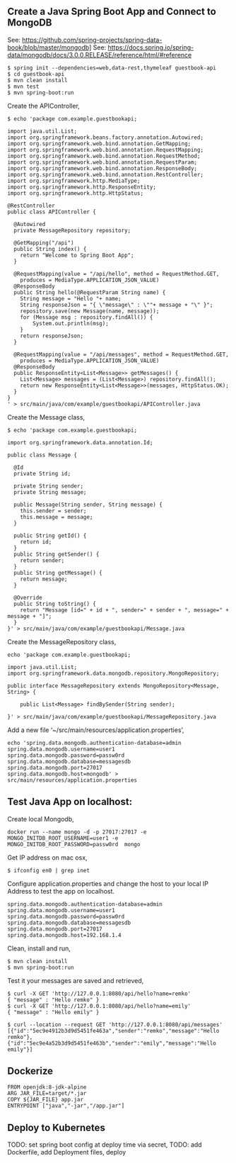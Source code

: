 ## Create a Java Spring Boot App and Connect to MongoDB

See: https://github.com/spring-projects/spring-data-book/blob/master/mongodb]
See: https://docs.spring.io/spring-data/mongodb/docs/3.0.0.RELEASE/reference/html/#reference

```
$ spring init --dependencies=web,data-rest,thymeleaf guestbook-api
$ cd guestbook-api
$ mvn clean install
$ mvn test
$ mvn spring-boot:run
```

Create the APIController,
```
$ echo 'package com.example.guestbookapi;

import java.util.List;
import org.springframework.beans.factory.annotation.Autowired;
import org.springframework.web.bind.annotation.GetMapping;
import org.springframework.web.bind.annotation.RequestMapping;
import org.springframework.web.bind.annotation.RequestMethod;
import org.springframework.web.bind.annotation.RequestParam;
import org.springframework.web.bind.annotation.ResponseBody;
import org.springframework.web.bind.annotation.RestController;
import org.springframework.http.MediaType;
import org.springframework.http.ResponseEntity;
import org.springframework.http.HttpStatus;

@RestController
public class APIController {

  @Autowired
  private MessageRepository repository;
    
  @GetMapping("/api")
  public String index() {
    return "Welcome to Spring Boot App";
  }

  @RequestMapping(value = "/api/hello", method = RequestMethod.GET,
    produces = MediaType.APPLICATION_JSON_VALUE)
  @ResponseBody
  public String hello(@RequestParam String name) {
    String message = "Hello "+ name;
    String responseJson = "{ \"message\" : \""+ message + "\" }";
    repository.save(new Message(name, message));
    for (Message msg : repository.findAll()) {
        System.out.println(msg);
    }
    return responseJson;
  }

  @RequestMapping(value = "/api/messages", method = RequestMethod.GET,
    produces = MediaType.APPLICATION_JSON_VALUE)
  @ResponseBody
  public ResponseEntity<List<Message>> getMessages() {
    List<Message> messages = (List<Message>) repository.findAll();
    return new ResponseEntity<List<Message>>(messages, HttpStatus.OK);
  }
}
' > src/main/java/com/example/guestbookapi/APIController.java
```

Create the Message class,
```
$ echo 'package com.example.guestbookapi;

import org.springframework.data.annotation.Id;

public class Message {

  @Id
  private String id;
  
  private String sender;
  private String message;

  public Message(String sender, String message) {
    this.sender = sender;
    this.message = message;
  }

  public String getId() {
    return id;
  }
  public String getSender() {
    return sender;
  }
  public String getMessage() {
    return message;
  }

  @Override
  public String toString() {
    return "Message [id=" + id + ", sender=" + sender + ", message=" + message + "]";
  }
}' > src/main/java/com/example/guestbookapi/Message.java
```

Create the MessageRepository class,
```
echo 'package com.example.guestbookapi;

import java.util.List;
import org.springframework.data.mongodb.repository.MongoRepository;

public interface MessageRepository extends MongoRepository<Message, String> {

	public List<Message> findBySender(String sender);

}' > src/main/java/com/example/guestbookapi/MessageRepository.java
```

Add a new file ‘~/src/main/resources/application.properties’,
```
echo 'spring.data.mongodb.authentication-database=admin
spring.data.mongodb.username=user1
spring.data.mongodb.password=passw0rd
spring.data.mongodb.database=messagesdb
spring.data.mongodb.port=27017
spring.data.mongodb.host=mongodb' > src/main/resources/application.properties
```

## Test Java App on localhost:

Create local Mongodb,
```
docker run --name mongo -d -p 27017:27017 -e MONGO_INITDB_ROOT_USERNAME=user1 -e MONGO_INITDB_ROOT_PASSWORD=passw0rd  mongo
```

Get IP address on mac osx,
```
$ ifconfig en0 | grep inet
```

Configure application.properties and change the host to your local IP Address to test the app on localhost.
```
spring.data.mongodb.authentication-database=admin
spring.data.mongodb.username=user1
spring.data.mongodb.password=passw0rd
spring.data.mongodb.database=messagesdb
spring.data.mongodb.port=27017
spring.data.mongodb.host=192.168.1.4
```

Clean, install and run,
```
$ mvn clean install
$ mvn spring-boot:run
```

Test it your messages are saved and retrieved,
```
$ curl -X GET 'http://127.0.0.1:8080/api/hello?name=remko'
{ "message" : "Hello remko" }
$ curl -X GET 'http://127.0.0.1:8080/api/hello?name=emily'
{ "message" : "Hello emily" }

$ curl --location --request GET 'http://127.0.0.1:8080/api/messages'
[{"id":"5ec9e4912b3d9d5451fe463a","sender":"remko","message":"Hello remko"},{"id":"5ec9e4a52b3d9d5451fe463b","sender":"emily","message":"Hello emily"}]
```

## Dockerize

```
FROM openjdk:8-jdk-alpine
ARG JAR_FILE=target/*.jar
COPY ${JAR_FILE} app.jar
ENTRYPOINT ["java","-jar","/app.jar"]
```


## Deploy to Kubernetes

TODO: set spring boot config at deploy time via secret,
TODO: add Dockerfile, add Deployment files, deploy

